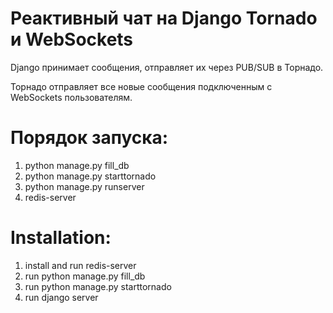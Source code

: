 # Реактивный чат на Django Tornado и WebSockets

Django принимает сообщения, отправляет их через PUB/SUB в Торнадо.

Торнадо отправляет все новые сообщения подключенным с WebSockets пользователям.

# Порядок запуска:

1. python manage.py fill_db
2. python manage.py starttornado
3. python manage.py runserver
4. redis-server

# Installation:

1. install and run redis-server
2. run python manage.py fill_db
3. run python manage.py starttornado
4. run django server